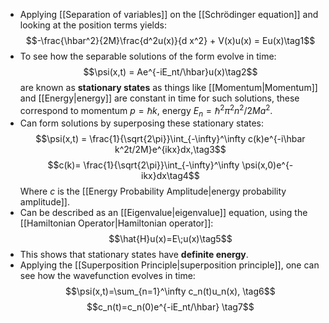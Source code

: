 - Applying [[Separation of variables]] on the [[Schrödinger equation]] and looking at the position terms yields:
$$-\frac{\hbar^2}{2M}\frac{d^2u(x)}{d x^2} + V(x)u(x) = Eu(x)\tag1$$
- To see how the separable solutions of the form evolve in time:$$\psi(x,t) = Ae^{-iE_nt/\hbar}u(x)\tag2$$
are known as **stationary states** as things like [[Momentum|Momentum]] and [[Energy|energy]] are constant in time for such solutions, these correspond to momentum $p=\hbar k$, energy $E_n = \hbar^2\pi^2n^2/2Ma^2$.
- Can form solutions by superposing these stationary states: $$\psi(x,t) = \frac{1}{\sqrt{2\pi}}\int_{-\infty}^\infty c(k)e^{-i\hbar k^2t/2M}e^{ikx}dx,\tag3$$
$$c(k)= \frac{1}{\sqrt{2\pi}}\int_{-\infty}^\infty \psi(x,0)e^{-ikx}dx\tag4$$
Where $c$ is the [[Energy Probability Amplitude|energy probability amplitude]].
- Can be described as an [[Eigenvalue|eigenvalue]] equation, using the [[Hamiltonian Operator|Hamiltonian operator]]:
$$\hat{H}u(x)=E\;u(x)\tag5$$
- This shows that stationary states have **definite energy**.
- Applying the [[Superposition Principle|superposition principle]], one can see how the wavefunction evolves in time:
$$\psi(x,t)=\sum_{n=1}^\infty c_n(t)u_n(x), \tag6$$
$$c_n(t)=c_n(0)e^{-iE_nt/\hbar} \tag7$$
